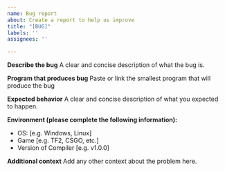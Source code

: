 ```yaml
---
name: Bug report
about: Create a report to help us improve
title: "[BUG]"
labels: ''
assignees: ''

---
```


**Describe the bug**
A clear and concise description of what the bug is.

**Program that produces bug**
Paste or link the smallest program that will produce the bug

**Expected behavior**
A clear and concise description of what you expected to happen.

**Environment (please complete the following information):**
 - OS: [e.g. Windows, Linux]
 - Game [e.g. TF2, CSGO, etc.]
 - Version of Compiler [e.g. v1.0.0]

**Additional context**
Add any other context about the problem here.
